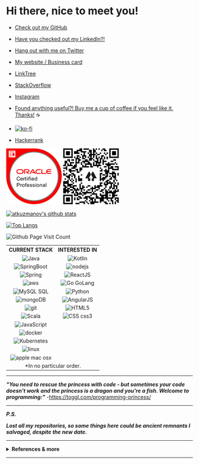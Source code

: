 # Hi there, nice to meet you!

- [Check out my GitHub](https://github.com/atkuzmanov) 

- [Have you checked out my LinkedIn?!](https://www.linkedin.com/in/atkuzmanov/)

- [Hang out with me on Twitter](https://twitter.com/atkuzmanov)

- [My website / Business card](https://atkuzmanov.wordpress.com/)

- [LinkTree](https://linktr.ee/atkuzmanov)

- [StackOverflow](https://stackoverflow.com/users/2356062/atkuzmanov)

- [Instagram](https://www.instagram.com/atkuzmanov/)

- [Found anything useful?! Buy me a cup of coffee if you feel like it. Thanks!️](https://sites.google.com/view/atkuzmanov/home) ☕

- [![ko-fi](https://www.ko-fi.com/img/githubbutton_sm.svg)](https://ko-fi.com/V7V22AJ80)

- [Hackerrank](https://www.hackerrank.com/atkuzmanov?hr_r=1)


<a href="https://www.youracclaim.com/badges/77eb4480-a202-44ae-85da-fb729e84081d/public_url"><img src="https://raw.githubusercontent.com/atkuzmanov/atkuzmanov/master/resources/atkuzmanov-ocjp-oracle-certified-professional-java-se-6-programmer.png" alt="ocjp badge" width="150" height="150"/></a>
<a href="https://linktr.ee/atkuzmanov"><img src="https://raw.githubusercontent.com/atkuzmanov/atkuzmanov/master/resources/atkuzmanov%20linktr%202020-08-13.png" alt="linktree qr code" width="150" height="150"/></a>

[![atkuzmanov's github stats](https://github-readme-stats.vercel.app/api?username=atkuzmanov&hide=contribs,issues&count_private=true&show_icons=true&theme=tokyonight)](https://github.com/anuraghazra/github-readme-stats)

[![Top Langs](https://github-readme-stats.vercel.app/api/top-langs/?username=atkuzmanov&hide=Rich%20Text%20Format,html,css,python,javascript&langs_count=10&layout=compact&theme=tokyonight)](https://github.com/anuraghazra/github-readme-stats)

![Github Page Visit Count](https://komarev.com/ghpvc/?username=atkuzmanov)

<table border="0" cellspacing="1" cellpadding="2">
  <tbody>
    <tr>
      <th>CURRENT STACK</th>
      <th>INTERESTED IN</th>
    </tr>
    <tr>
      <td align="center">
        <img src="https://devicon.dev/devicon.git/icons/java/java-original-wordmark.svg" alt="Java" width="70" height="70"/>
      </td>
      <td align="center">
        <img src="https://upload.wikimedia.org/wikipedia/commons/7/74/Kotlin-logo.svg" alt="Kotlin" width="70" height="70"/>
      </td>      
    </tr>
    <tr>
      <td align="center">
        <img src="https://spring.io/images/projects/spring-boot-7f2e24fb962501672cc91ccd285ed2ba.svg" alt="SpringBoot" width="70" height="70"/>
      </td>
      <td align="center">
        <img src="https://devicon.dev/devicon.git/icons/nodejs/nodejs-original-wordmark.svg" alt="nodejs" width="70" height="70"/>
      </td>
    </tr>
    <tr>
      <td align="center">
        <img src="https://spring.io/images/spring-logo-9146a4d3298760c2e7e49595184e1975.svg" alt="Spring" width="70" height="70"/>
      </td>
      <td align="center">
        <img src="https://devicon.dev/devicon.git/icons/react/react-original-wordmark.svg" alt="ReactJS" width="70" height="70"/>
      </td>
    </tr>
    <tr>
      <td align="center">
        <img src="https://devicon.dev/devicon.git/icons/amazonwebservices/amazonwebservices-plain-wordmark.svg" alt="aws" width="70" height="70"/>
      </td>
      <td align="center">
        <img src="https://devicon.dev/devicon.git/icons/go/go-original.svg" alt="Go GoLang" width="70" height="70"/>
      </td>
    </tr>
    <tr>
      <td align="center">
        <img src="https://devicon.dev/devicon.git/icons/mysql/mysql-plain-wordmark.svg" alt="MySQL SQL" width="70" height="70"/>
      </td>
      <td align="center">
        <img src="https://devicon.dev/devicon.git/icons/python/python-plain-wordmark.svg" alt="Python" width="70" height="70"/> 
      </td>
    </tr>
    <tr>
      <td align="center">
        <img src="https://devicon.dev/devicon.git/icons/mongodb/mongodb-plain-wordmark.svg" alt="mongoDB" width="70" height="70"/>
      </td>
      <td align="center">
        <img src="https://devicon.dev/devicon.git/icons/angularjs/angularjs-plain-wordmark.svg" alt="AngularJS" width="70" height="70"/>
      </td>
    </tr>
    <tr>
      <td align="center">
        <img src="https://devicon.dev/devicon.git/icons/github/github-original-wordmark.svg" alt="git" width="70" height="70"/>
      </td>
      <td align="center">
        <img src="https://devicon.dev/devicon.git/icons/html5/html5-plain-wordmark.svg" alt="HTML5" width="70" height="70"/>
      </td>
    </tr>
    <tr>
      <td align="center">
        <img src="https://devicon.dev/devicon.git/icons/scala/scala-plain-wordmark.svg" alt="Scala" width="70" height="70"/>
      </td>
      <td align="center">
        <img src="https://devicon.dev/devicon.git/icons/css3/css3-plain-wordmark.svg" alt="CSS css3" width="70" height="70"/>
      </td>
    </tr>
    <tr>
      <td align="center">
        <img src="https://devicon.dev/devicon.git/icons/javascript/javascript-plain.svg" alt="JavaScript" width="70" height="70"/>
      </td>
      <td align="center"></td>
    </tr>
    <tr>
      <td align="center">
        <img src="https://devicon.dev/devicon.git/icons/docker/docker-plain-wordmark.svg" alt="docker" width="70" height="70"/>
      </td>
      <td align="center"></td>
    </tr>
    <tr>
      <td align="center">
        <img src="https://upload.wikimedia.org/wikipedia/commons/3/39/Kubernetes_logo_without_workmark.svg" alt="Kubernetes" width="70" height="70"/>
      </td>
      <td align="center"></td>
    </tr>
    <tr>
      <td align="center">
        <img src="https://devicon.dev/devicon.git/icons/linux/linux-original.svg" alt="linux" width="70" height="70"/>
      </td>
      <td align="center"></td>
    </tr>
    <tr>
      <td align="center">
        <img src="https://devicon.dev/devicon.git/icons/apple/apple-original.svg" alt="apple mac osx" width="70" height="70"/>
      </td>
      <td align="center"></td>
    </tr>
    <tr>
      <td align="center" colspan="2">*In no particular order.</td>
    </tr>
  </tbody>
</table>

---

***"You need to rescue the princess with code - but sometimes your code doesn't work and the princess is a dragon and you're a fish. Welcome to programming:"*** -<https://toggl.com/programming-princess/>

---

***P.S.***

***Lost all my repositories, so some things here could be ancient remnants I salvaged, despite the new date.***

---

<details>
  <summary> <strong>References & more</strong> </summary>
  <br/>

  <blockquote>
  References

  <https://pixabay.com/photos/abstract-art-modern-art-design-1245745/>

  <https://giphy.com/gifs/pixels-github-commit-26u4nJPf0JtQPdStq>

  <https://media.giphy.com/media/26u4nJPf0JtQPdStq/giphy.gif>

  <https://toggl.com/programming-princess/>

  <https://github.com/anuraghazra/github-readme-stats>

  <https://www.youracclaim.com/badges/77eb4480-a202-44ae-85da-fb729e84081d/public_url>

  <https://devicon.dev/>

  <https://www.iconfinder.com/>

  <https://spring.io/>

  <https://en.wikipedia.org/wiki/Kotlin_(programming_language)>

  <https://en.wikipedia.org/wiki/Kubernetes>
  </blockquote>
  
  <img src="https://media.giphy.com/media/26u4nJPf0JtQPdStq/giphy.gif" alt="example temporary" width="480" height="184"/> 

</details>

---

<!--
👋 😃
**atkuzmanov/atkuzmanov** is a ✨ _special_ ✨ repository because its `README.md` (this file) appears on your GitHub profile.

Here are some ideas to get you started:

- 🔭 I’m currently working on ...
- 🌱 I’m currently learning ...
- 👯 I’m looking to collaborate on ...
- 🤔 I’m looking for help with ...
- 💬 Ask me about ...
- 📫 How to reach me: ...
- 😄 Pronouns: ...
- ⚡ Fun fact: ...
-->

<!--
<a href="https://atkuzmanov.wordpress.com/"><img src="https://raw.githubusercontent.com/atkuzmanov/atkuzmanov/master/resources/atkuzmanov-pretty.png" alt="stylized name" width="170" height="120"/></a>
-->

<!-- Technology stack HTML table
<table border="1" cellspacing="1" cellpadding="2">
  <tbody>
    <tr>
      <th>CURRENT STACK</th>
      <th>INTERESTED IN</th>
    </tr>
    <tr>
      <td align="center">
        <img src="https://devicon.dev/devicon.git/icons/java/java-original-wordmark.svg" alt="Java" width="70" height="70"/>
      </td>
      <td align="center">
        <img src="https://upload.wikimedia.org/wikipedia/commons/7/74/Kotlin-logo.svg" alt="Kotlin" width="70" height="70"/>
      </td>      
    </tr>
    <tr>
      <td align="center">
        <img src="https://spring.io/images/projects/spring-boot-7f2e24fb962501672cc91ccd285ed2ba.svg" alt="SpringBoot" width="70" height="70"/>
      </td>
      <td align="center">
        <img src="https://devicon.dev/devicon.git/icons/nodejs/nodejs-original-wordmark.svg" alt="nodejs" width="70" height="70"/>
      </td>
    </tr>
    <tr>
      <td align="center">
        <img src="https://spring.io/images/spring-logo-9146a4d3298760c2e7e49595184e1975.svg" alt="Spring" width="70" height="70"/>
      </td>
      <td align="center">
        <img src="https://devicon.dev/devicon.git/icons/react/react-original-wordmark.svg" alt="ReactJS" width="70" height="70"/>
      </td>
    </tr>
    <tr>
      <td align="center">
        <img src="https://devicon.dev/devicon.git/icons/amazonwebservices/amazonwebservices-plain-wordmark.svg" alt="aws" width="70" height="70"/>
      </td>
      <td align="center">
        <img src="https://devicon.dev/devicon.git/icons/go/go-original.svg" alt="Go GoLang" width="70" height="70"/>
      </td>
    </tr>
    <tr>
      <td align="center">
        <img src="https://devicon.dev/devicon.git/icons/mysql/mysql-plain-wordmark.svg" alt="MySQL SQL" width="70" height="70"/>
      </td>
      <td align="center">
        <img src="https://devicon.dev/devicon.git/icons/python/python-plain-wordmark.svg" alt="Python" width="70" height="70"/> 
      </td>
    </tr>
    <tr>
      <td align="center">
        <img src="https://devicon.dev/devicon.git/icons/mongodb/mongodb-plain-wordmark.svg" alt="mongoDB" width="70" height="70"/>
      </td>
      <td align="center">
        <img src="https://devicon.dev/devicon.git/icons/angularjs/angularjs-plain-wordmark.svg" alt="AngularJS" width="70" height="70"/>
      </td>
    </tr>
    <tr>
      <td align="center">
        <img src="https://devicon.dev/devicon.git/icons/github/github-original-wordmark.svg" alt="git" width="70" height="70"/>
      </td>
      <td align="center">
        <img src="https://devicon.dev/devicon.git/icons/html5/html5-plain-wordmark.svg" alt="HTML5" width="70" height="70"/>
      </td>
    </tr>
    <tr>
      <td align="center">
        <img src="https://devicon.dev/devicon.git/icons/scala/scala-plain-wordmark.svg" alt="Scala" width="70" height="70"/>
      </td>
      <td align="center">
        <img src="https://devicon.dev/devicon.git/icons/css3/css3-plain-wordmark.svg" alt="CSS css3" width="70" height="70"/>
      </td>
    </tr>
    <tr>
      <td align="center">
        <img src="https://devicon.dev/devicon.git/icons/javascript/javascript-plain.svg" alt="JavaScript" width="70" height="70"/>
      </td>
      <td align="center"></td>
    </tr>
    <tr>
      <td align="center">
        <img src="https://devicon.dev/devicon.git/icons/docker/docker-plain-wordmark.svg" alt="docker" width="70" height="70"/>
      </td>
      <td align="center"></td>
    </tr>
    <tr>
      <td align="center">
        <img src="https://upload.wikimedia.org/wikipedia/commons/3/39/Kubernetes_logo_without_workmark.svg" alt="Kubernetes" width="70" height="70"/>
      </td>
      <td align="center"></td>
    </tr>
    <tr>
      <td align="center">
        <img src="https://devicon.dev/devicon.git/icons/linux/linux-original.svg" alt="linux" width="70" height="70"/>
      </td>
      <td align="center"></td>
    </tr>
    <tr>
      <td align="center">
        <img src="https://devicon.dev/devicon.git/icons/apple/apple-original.svg" alt="apple mac osx" width="70" height="70"/>
      </td>
      <td align="center"></td>
    </tr>
    <tr>
      <td align="center" colspan="2">*In no particular order.</td>
    </tr>
  </tbody>
</table>
-->
